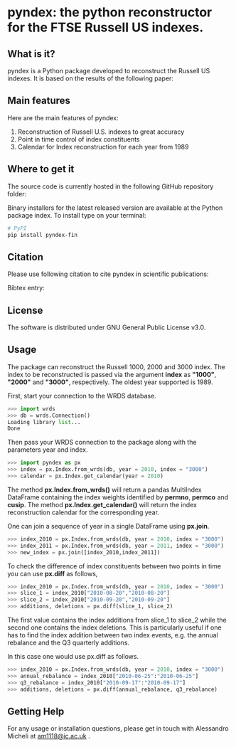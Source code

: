 # pyndex: the python reconstructor for the FTSE Russell US indexes.

## What is it?
pyndex is a Python package developed to reconstruct the Russell US indexes. It is based on the results of the following paper:

## Main features
Here are the main features of pyndex:

1) Reconstruction of Russell U.S. indexes to great accuracy
2) Point in time control of index constituents
3) Calendar for Index reconstruction for each year from 1989

## Where to get it
The source code is currently hosted in the following GitHub repository folder: 

Binary installers for the latest released version are available at the Python package index.
To install type on your terminal:

```bash
# PyPI
pip install pyndex-fin
```

## Citation
Please use following citation to cite pyndex in scientific publications:

Bibtex entry:



## License
The software is distributed under GNU General Public License v3.0.

## Usage

The package can reconstruct the Russell 1000, 2000 and 3000 index. The index to be reconstructed is passed via the argument **index** as **"1000"**, **"2000"** and **"3000"**, respectively. The oldest year supported is 1989. 

First, start your connection to the WRDS database. 
```python
>>> import wrds
>>> db = wrds.Connection()
Loading library list...
Done
```
Then pass your WRDS connection to the package along with the parameters year and index.
```python
>>> import pyndex as px
>>> index = px.Index.from_wrds(db, year = 2010, index = "3000")
>>> calendar = px.Index.get_calendar(year = 2010)
```
The method **px.Index.from_wrds()** will return a pandas MultiIndex DataFrame containing the index weights identified by **permno**, **permco** and **cusip**.
The method **px.Index.get_calendar()** will return the index reconstruction calendar for the corresponding year.

One can join a sequence of year in a single DataFrame using **px.join**.

```python
>>> index_2010 = px.Index.from_wrds(db, year = 2010, index = "3000")
>>> index_2011 = px.Index.from_wrds(db, year = 2011, index = "3000")
>>> new_index = px.join([index_2010,index_2011])
```

To check the difference of index constituents between two points in time you can use **px.diff** as follows,

```python
>>> index_2010 = px.Index.from_wrds(db, year = 2010, index = "3000")
>>> slice_1 = index_2010["2010-08-20","2010-08-20"]
>>> slice_2 = index_2010["2010-09-20","2010-09-20"]
>>> additions, deletions = px.diff(slice_1, slice_2)
```

The first value contains the index additions from slice_1 to slice_2 while the second one contains the index deletions.
This is particularly useful if one has to find the index addition between two index events, e.g. the annual rebalance and the Q3 quarterly additions.

In this case one would use px.diff as follows.

```python 
>>> index_2010 = px.Index.from_wrds(db, year = 2010, index = "3000")
>>> annual_rebalance = index_2010["2010-06-25":"2010-06-25"]
>>> q3_rebalance = index_2010["2010-09-17":"2010-09-17"]
>>> additions, deletions = px.diff(annual_rebalance, q3_rebalance)
```

## Getting Help
For any usage or installation questions, please get in touch with Alessandro Micheli at
am1118@ic.ac.uk .



